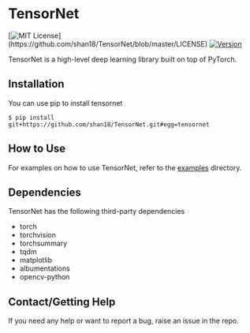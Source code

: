 # TensorNet

[![MIT License](https://img.shields.io/apm/l/atomic-design-ui.svg?)](https://github.com/shan18/TensorNet/blob/master/LICENSE)
[![Version](https://img.shields.io/badge/version-0.0.1-blue.svg)]()

TensorNet is a high-level deep learning library built on top of PyTorch.

## Installation

You can use pip to install tensornet

```[bash]
$ pip install git+https://github.com/shan18/TensorNet.git#egg=tensornet
```

## How to Use

For examples on how to use TensorNet, refer to the [examples](examples/) directory.

## Dependencies

TensorNet has the following third-party dependencies
- torch
- torchvision
- torchsummary
- tqdm
- matplotlib
- albumentations
- opencv-python

## Contact/Getting Help

If you need any help or want to report a bug, raise an issue in the repo.
